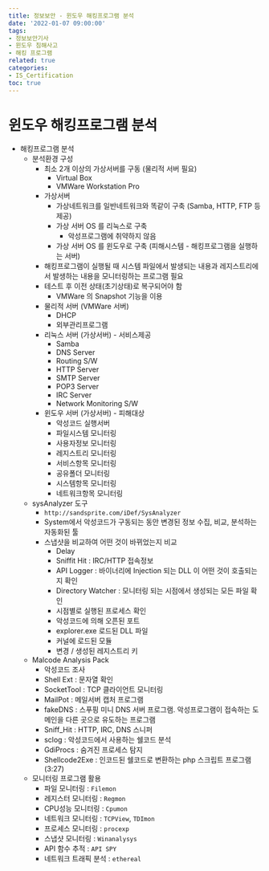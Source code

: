 ```yaml
---
title: 정보보안 - 윈도우 해킹프로그램 분석
date: '2022-01-07 09:00:00'
tags:
- 정보보안기사
- 윈도우 침해사고
- 해킹 프로그램
related: true
categories:
- IS_Certification
toc: true
---
```


# 윈도우 해킹프로그램 분석
- 해킹프로그램 분석
    + 분석환경 구성
        * 최소 2개 이상의 가상서버를 구동 (물리적 서버 필요)
            - Virtual Box
            - VMWare Workstation Pro
        * 가상서버 
            - 가상네트워크를 일반네트워크와 똑같이 구축 (Samba, HTTP, FTP 등 제공)
            - 가상 서버 OS 를 리눅스로 구축
                + 악성프로그램에 취약하지 않음
            - 가상 서버 OS 를 윈도우로 구축 (피해시스템 - 해킹프로그램을 실행하는 서버)
        * 해킹프로그램이 실행될 때 시스템 파일에서 발생되는 내용과 레지스트리에서 발생하는 내용을 모니터링하는 프로그램 필요
        * 테스트 후 이전 상태(초기상태)로 복구되어야 함
            - VMWare 의 Snapshot 기능을 이용
        * 물리적 서버 (VMWare 서버)
            - DHCP
            - 외부관리프로그램
        * 리눅스 서버 (가상서버) - 서비스제공
            - Samba
            - DNS Server
            - Routing S/W
            - HTTP Server
            - SMTP Server
            - POP3 Server
            - IRC Server
            - Network Monitoring S/W
        * 윈도우 서버 (가상서버) - 피해대상
            - 악성코드 실행서버
            - 파일시스템 모니터링
            - 사용자정보 모니터링
            - 레지스트리 모니터링
            - 서비스항목 모니터링
            - 공유폴더 모니터링
            - 시스템항목 모니터링
            - 네트워크항목 모니터링
    + sysAnalyzer 도구
        * `http://sandsprite.com/iDef/SysAnalyzer`
        * System에서 악성코드가 구동되는 동안 변경된 정보 수집, 비교, 분석하는 자동화된 툴
        * 스냅샷을 비교하여 어떤 것이 바뀌었는지 비교
            - Delay
            - Sniffit Hit : IRC/HTTP 접속정보
            - API Logger : 바이너리에 Injection 되는 DLL 이 어떤 것이 호출되는지 확인
            - Directory Watcher : 모니터링 되는 시점에서 생성되는 모든 파일 확인
            - 시점별로 실행된 프로세스 확인
            - 악성코드에 의해 오픈된 포트
            - explorer.exe 로드된 DLL 파일
            - 커널에 로드된 모듈
            - 변경 / 생성된 레지스트리 키
    + Malcode Analysis Pack
        * 악성코드 조사
        * Shell Ext : 문자열 확인
        * SocketTool : TCP 클라이언트 모니터링
        * MailPot : 메일서버 캡처 프로그램
        * fakeDNS : 스푸핑 미니 DNS 서버 프로그램. 악성프로그램이 접속하는 도메인을 다른 곳으로 유도하는 프로그램
        * Sniff_Hit : HTTP, IRC, DNS 스니퍼
        * sclog : 악성코드에서 사용하는 쉘코드 분석
        * GdiProcs : 숨겨진 프로세스 탐지
        * Shellcode2Exe : 인코드된 쉘코드로 변환하는 php 스크립트 프로그램 (3:27)
    + 모니터링 프로그램 활용
        * 파일 모니터링 : `Filemon`
        * 레지스터 모니터링 : `Regmon`
        * CPU성능 모니터링 : `Cpumon`
        * 네트워크 모니터링 : `TCPView`, `TDImon`
        * 프로세스 모니터링 : `procexp`
        * 스냅샷 모니터링 : `Winanalysys`
        * API 함수 추적 : `API SPY`
        * 네트워크 트래픽 분석 : `ethereal`